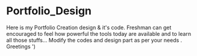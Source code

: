 # Portfolio_Design
Here is my Portfolio Creation design  &amp; it's code. Freshman can get encouraged to feel how powerful the tools today are available and to learn all those stuffs... Modify the codes and design part as per your needs . Greetings ')
